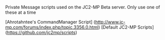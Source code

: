 Private Message scripts used on the JC2-MP Beta server. Only use one of these at a time

[Ahrotahntee's CommandManager Script] (http://www.jc-mp.com/forums/index.php/topic,3356.0.html)
[Default JC2-MP Scripts] (https://github.com/jc2mp/scripts)